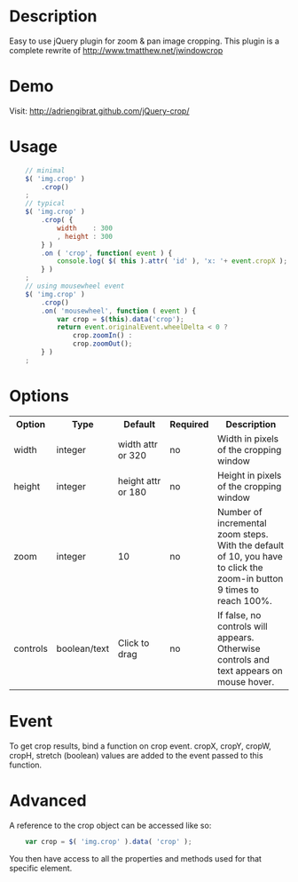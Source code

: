 Description
===========
Easy to use jQuery plugin for zoom & pan image cropping.
This plugin is a complete rewrite of http://www.tmatthew.net/jwindowcrop

Demo
====
Visit: http://adriengibrat.github.com/jQuery-crop/

Usage
=====
```javascript
	// minimal
	$( 'img.crop' )
		.crop()
	;
	// typical
	$( 'img.crop' )
		.crop( {
			width    : 300
			, height : 300
		} )
		.on ( 'crop', function( event ) {
			console.log( $( this ).attr( 'id' ), 'x: '+ event.cropX );
		} )
	;
	// using mousewheel event
	$( 'img.crop' )
		.crop()
		.on( 'mousewheel', function ( event ) {
			var crop = $(this).data('crop');
			return event.originalEvent.wheelDelta < 0 ? 
				crop.zoomIn() :
				crop.zoomOut();
		} )
	;
```
Options
=======
<table>
	<tr>
		<th>Option</th>
		<th>Type</th>
		<th>Default</th>
		<th>Required</th>
		<th>Description</th>
	</tr>
	<tr>
		<td>width</td><td>integer</td><td>width&nbsp;attr<br> or 320</td><td>no</td>
		<td>Width in pixels of the cropping window</td>
	</tr>
	<tr>
		<td>height</td><td>integer</td><td>height&nbsp;attr<br> or 180</td><td>no</td>
		<td>Height in pixels of the cropping window</td>
	</tr>
	<tr>
		<td>zoom</td><td>integer</td><td>10</td><td>no</td>
		<td>Number of incremental zoom steps. With the default of 10, you have to click the zoom-in button 9 times to reach 100%.</td>
	</tr>
	<tr>
		<td>controls</td><td>boolean/text</td><td>Click to drag</td><td>no</td>
		<td>If false, no controls will appears. Otherwise controls and text appears on mouse hover.</td>
	</tr>
</table>

Event
========
To get crop results, bind a function on crop event.
cropX, cropY, cropW, cropH, stretch (boolean) values are added to the event passed to this function.

Advanced
========
A reference to the crop object can be accessed like so:
```javascript
	var crop = $( 'img.crop' ).data( 'crop' );
```
You then have access to all the properties and methods used for that specific element.
